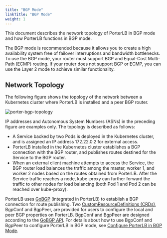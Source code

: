 ```yaml
---
title: "BGP Mode"
linkTitle: "BGP Mode"
weight: 1
---
```


This document describes the network topology of PorterLB in BGP mode and how PorterLB functions in BGP mode.

The BGP mode is recommended because it allows you to create a high availability system free of failover interruptions and bandwidth bottlenecks. To use the BGP mode, your router must support BGP and Equal-Cost Multi-Path (ECMP) routing. If your router does not support BGP or ECMP, you can use the Layer 2 mode to achieve similar functionality.

## Network Topology

The following figure shows the topology of the network between a Kubernetes cluster where PorterLB is installed and a peer BGP router.

![porter-bgp-topology](/images/docs/concepts/bgp-mode/porter-bgp-topology.jpg)

IP addresses and Autonomous System Numbers (ASNs) in the preceding figure are examples only. The topology is described as follows:

* A Service backed by two Pods is deployed in the Kubernetes cluster, and is assigned an IP address 172.22.0.2 for external access.
* PorterLB installed in the Kubernetes cluster establishes a BGP connection with the BGP router, and publishes routes destined for the Service to the BGP router.
* When an external client machine attempts to access the Service, the BGP router load balances the traffic among the master, worker 1, and worker 2 nodes based on the routes obtained from PorterLB. After the Service traffic reaches a node, kube-proxy can further forward the traffic to other nodes for load balancing (both Pod 1 and Pod 2 can be reached over kube-proxy).

PorterLB uses [GoBGP](https://github.com/osrg/gobgp) (integrated in PorterLB) to establish a BGP connection for route publishing. Two [CustomResourceDefinitions (CRDs)](https://kubernetes.io/docs/tasks/extend-kubernetes/custom-resources/custom-resource-definitions/), BgpConf and BgpPeer, are provided for users to configure the local and peer BGP properties on PorterLB. BgpConf and BgpPeer are designed according to the [GoBGP API](https://github.com/osrg/gobgp/blob/master/api/gobgp.pb.go). For details about how to use BgpConf and BgpPeer to configure PorterLB in BGP mode, see [Configure PorterLB in BGP Mode](/docs/getting-started/configuration/configure-porter-in-bgp-mode/).

